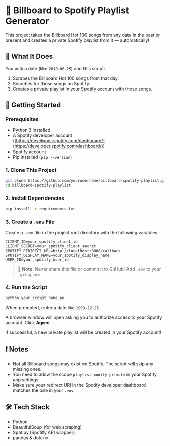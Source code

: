 # 🎵 Billboard to Spotify Playlist Generator

This project takes the Billboard Hot 100 songs from any date in the past or present and creates a private Spotify playlist from it — automatically!

## 🌟 What It Does

You pick a date (like `2010-06-25`) and this script:

1. Scrapes the Billboard Hot 100 songs from that day.
2. Searches for those songs on Spotify.
3. Creates a private playlist in your Spotify account with those songs.

## 🚀 Getting Started

### Prerequisites

* Python 3 installed
* A Spotify developer account ([https://developer.spotify.com/dashboard/](https://developer.spotify.com/dashboard/))
* Spotify account
* Pip installed (`pip --version`)

### 1. Clone This Project

```bash
git clone https://github.com/yourusername/billboard-spotify-playlist.git
cd billboard-spotify-playlist
```

### 2. Install Dependencies

```bash
pip install -r requirements.txt
```

### 3. Create a `.env` File

Create a `.env` file in the project root directory with the following variables:

```
CLIENT_ID=your_spotify_client_id
CLIENT_SECRET=your_spotify_client_secret
SPOTIFY_REDIRECT_URL=http://localhost:8888/callback
SPOTIFY_DISPLAY_NAME=your_spotify_display_name
USER_ID=your_spotify_user_id
```

> 🔐 **Note:** Never share this file or commit it to GitHub! Add `.env` to your `.gitignore`.

### 4. Run the Script

```bash
python your_script_name.py
```

When prompted, enter a date like `1999-12-25`.

A browser window will open asking you to authorize access to your Spotify account. Click **Agree**.

If successful, a new private playlist will be created in your Spotify account!

## ❗ Notes

* Not all Billboard songs may exist on Spotify. The script will skip any missing ones.
* You need to allow the scope `playlist-modify-private` in your Spotify app settings.
* Make sure your redirect URI in the Spotify developer dashboard matches the one in your `.env`.

## 🛠 Tech Stack

* Python
* BeautifulSoup (for web scraping)
* Spotipy (Spotify API wrapper)
* pandas & dotenv
